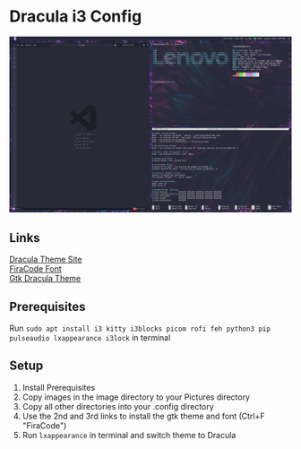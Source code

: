 # Dracula i3 Config
![Desktop Screenshot](img/GitHub%20Screenshot.png) 

## Links
[Dracula Theme Site](https://draculatheme.com/)  
[FiraCode Font](https://www.nerdfonts.com/font-downloads)  
[Gtk Dracula Theme](https://www.gnome-look.org/p/1687249)  

## Prerequisites
Run `sudo apt install i3 kitty i3blocks picom rofi feh python3 pip pulseaudio lxappearance i3lock` in terminal

## Setup
1. Install Prerequisites
2. Copy images in the image directory to your Pictures directory
3. Copy all other directories into your .config directory
4. Use the 2nd and 3rd links to install the gtk theme and font (Ctrl+F "FiraCode")
5. Run `lxappearance` in terminal and switch theme to Dracula
